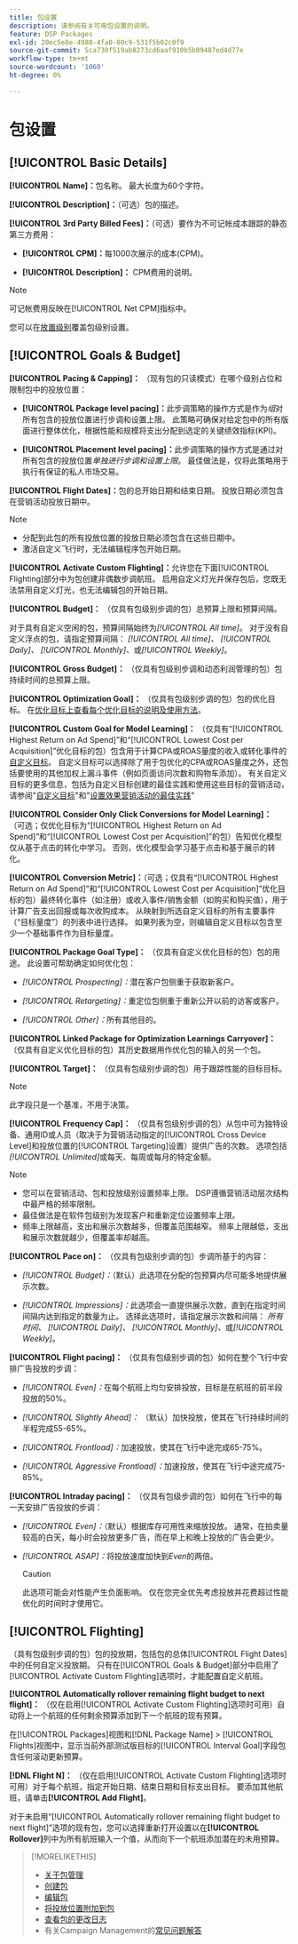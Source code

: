 ```yaml
---
title: 包设置
description: 请参阅有关可用包设置的说明。
feature: DSP Packages
exl-id: 20ec5e8e-4980-4fa0-80c9-531f5b02c0f9
source-git-commit: 5ca730f519ab8273cd6aaf910b5b09487ed4d77e
workflow-type: tm+mt
source-wordcount: '1060'
ht-degree: 0%

---
```


# 包设置

## [!UICONTROL Basic Details]

**[!UICONTROL Name]：**&#x200B;包名称。 最大长度为60个字符。

**[!UICONTROL Description]：**（可选）包的描述。

**[!UICONTROL 3rd Party Billed Fees]：**（可选）要作为不可记帐成本跟踪的静态第三方费用：

* **[!UICONTROL CPM]：**&#x200B;每1000次展示的成本(CPM)。

* **[!UICONTROL Description]：** CPM费用的说明。

>[!NOTE]
>
>可记帐费用反映在[!UICONTROL Net CPM]指标中。

您可以在[放置级别](/help/dsp/campaign-management/placements/placement-settings.md)覆盖包级别设置。

## [!UICONTROL Goals & Budget]

**[!UICONTROL Pacing & Capping]：** （现有包的只读模式）在哪个级别占位和限制包中的投放位置：

* **[!UICONTROL Package level pacing]：**&#x200B;此步调策略的操作方式是作为&#x200B;*组*&#x200B;对所有包含的投放位置进行步调和设置上限。 此策略可确保对给定包中的所有版面进行整体优化，根据性能和规模将支出分配到选定的关键绩效指标(KPI)。

* **[!UICONTROL Placement level pacing]：**&#x200B;此步调策略的操作方式是通过对所有包含的投放位置&#x200B;*单独进行步调和设置上限*。 最佳做法是，仅将此策略用于执行有保证的私人市场交易。

**[!UICONTROL Flight Dates]：**&#x200B;包的总开始日期和结束日期。 投放日期必须包含在营销活动投放日期中。

>[!NOTE]
>
>* 分配到此包的所有投放位置的投放日期必须包含在这些日期中。
> * 激活自定义飞行时，无法编辑程序包开始日期。

**[!UICONTROL Activate Custom Flighting]：**&#x200B;允许您在下面[!UICONTROL Flighting]部分中为包创建非偶数步调航班。 启用自定义灯光并保存包后，您既无法禁用自定义灯光，也无法编辑包的开始日期。

**[!UICONTROL Budget]：** （仅具有包级别步调的包）总预算上限和预算间隔。

对于具有自定义空闲的包，预算间隔始终为&#x200B;*[!UICONTROL All time]*。 对于没有自定义浮点的包，请指定预算间隔： *[!UICONTROL All time]、* *[!UICONTROL Daily]、* *[!UICONTROL Monthly]、*&#x200B;或&#x200B;*[!UICONTROL Weekly]*。

**[!UICONTROL Gross Budget]：** （仅具有包级别步调和动态利润管理的包）包持续时间的总预算上限。

**[!UICONTROL Optimization Goal]：** （仅具有包级别步调的包）包的优化目标。 在[优化目标上查看每个优化目标的说明及使用方法](/help/dsp/optimization/optimization-goals.md)。

**[!UICONTROL Custom Goal for Model Learning]：** （仅具有“[!UICONTROL Highest Return on Ad Spend]”和“[!UICONTROL Lowest Cost per Acquisition]”优化目标的包）包含用于计算CPA或ROAS量度的收入或转化事件的[自定义目标](/help/dsp/optimization/custom-goal.md)。 自定义目标可以选择除了用于包优化的CPA或ROAS量度之外，还包括要使用的其他加权上漏斗事件（例如页面访问次数和购物车添加）。 有关自定义目标的更多信息，包括为自定义目标创建的最佳实践和使用这些目标的营销活动，请参阅&quot;[自定义目标](/help/dsp/optimization/custom-goal.md)&quot;和&quot;[设置效果营销活动的最佳实践](/help/dsp/optimization/campaign-best-practices-performance.md)&quot;<!-- At some point, all of the objectives will be prefixed with "ADSP_," but probably that won't show up in the Custom Goal list in the DSP UI. -->

**[!UICONTROL Consider Only Click Conversions for Model Learning]：** （可选；仅优化目标为“[!UICONTROL Highest Return on Ad Spend]”和“[!UICONTROL Lowest Cost per Acquisition]”的包）告知优化模型仅从基于点击的转化中学习。 否则，优化模型会学习基于点击和基于展示的转化。

**[!UICONTROL Conversion Metric]：**（可选；仅具有“[!UICONTROL Highest Return on Ad Spend]”和“[!UICONTROL Lowest Cost per Acquisition]”优化目标的包）最终转化事件（如注册）或收入事件/销售金额（如购买和购买值），用于计算广告支出回报或每次收购成本。 从映射到所选自定义目标的所有主要事件（“目标量度”）的列表中进行选择。 如果列表为空，则编辑自定义目标以包含至少一个基础事件作为目标量度。

**[!UICONTROL Package Goal Type]：** （仅具有自定义优化目标的包）包的用途。 此设置可帮助确定如何优化包：

* *[!UICONTROL Prospecting]：*&#x200B;潜在客户包侧重于获取新客户。

* *[!UICONTROL Retargeting]：*&#x200B;重定位包侧重于重新公开以前的访客或客户。

* *[!UICONTROL Other]：*&#x200B;所有其他目的。

**[!UICONTROL Linked Package for Optimization Learnings Carryover]：** （仅具有自定义优化目标的包）其历史数据用作优化包的输入的另一个包。

**[!UICONTROL Target]：** （仅具有包级别步调的包）用于跟踪性能的目标目标。

>[!NOTE]
>
>此字段只是一个基准，不用于决策。

**[!UICONTROL Frequency Cap]：** （仅具有包级别步调的包）从包中可为独特设备、通用ID或人员（取决于为营销活动指定的[!UICONTROL Cross Device Level]和投放位置的[!UICONTROL Targeting]设置）提供广告的次数。 选项包括&#x200B;*[!UICONTROL Unlimited]*&#x200B;或每天、每周或每月的特定金额。

>[!NOTE]
>
>* 您可以在营销活动、包和投放级别设置频率上限。 DSP遵循营销活动层次结构中最严格的频率限制。
>* 最佳做法是在软件包级别为发现客户和重新定位设置频率上限。
> * 频率上限越高，支出和展示次数越多，但覆盖范围越窄。 频率上限越低，支出和展示次数就越少，但覆盖率却越高。

**[!UICONTROL Pace on]：** （仅具有包级别步调的包）步调所基于的内容：

* *[!UICONTROL Budget]：*（默认）此选项在分配的包预算内尽可能多地提供展示次数。

* *[!UICONTROL Impressions]：*&#x200B;此选项会一直提供展示次数，直到在指定时间间隔内达到指定的数量为止。 选择此选项时，请指定展示次数和间隔： *所有时间、* *[!UICONTROL Daily]、* *[!UICONTROL Monthly]、*&#x200B;或&#x200B;*[!UICONTROL Weekly]*。

**[!UICONTROL Flight pacing]：** （仅具有包级别步调的包）如何在整个飞行中安排广告投放的步调：

* *[!UICONTROL Even]：*&#x200B;在每个航班上均匀安排投放，目标是在航班的前半段投放的50%。

* *[!UICONTROL Slightly Ahead]：* （默认）加快投放，使其在飞行持续时间的半程完成55-65%。

* *[!UICONTROL Frontload]：*&#x200B;加速投放，使其在飞行中途完成65-75%。

* *[!UICONTROL Aggressive Frontload]：*&#x200B;加速投放，使其在飞行中途完成75-85%。

**[!UICONTROL Intraday pacing]：** （仅具有包级步调的包）如何在飞行中的每一天安排广告投放的步调：

* *[!UICONTROL Even]：*（默认）根据库存可用性来缩放投放。 通常，在拍卖量较高的白天，每小时会投放更多广告，而在早上和晚上投放的广告会更少。

* *[!UICONTROL ASAP]：*&#x200B;将投放速度加快到&#x200B;*Even*&#x200B;的两倍。

  >[!CAUTION]
  >
  >此选项可能会对性能产生负面影响。 仅在您完全优先考虑投放并花费超过性能优化的时间时才使用它。

## [!UICONTROL Flighting]

（具有包级别步调的包）包的投放期，包括包的总体[!UICONTROL Flight Dates]中的任何自定义投放期。 只有在[!UICONTROL Goals & Budget]部分中启用了[!UICONTROL Activate Custom Flighting]选项时，才能配置自定义航班。

**[!UICONTROL Automatically rollover remaining flight budget to next flight]：** （仅在启用[!UICONTROL Activate Custom Flighting]选项时可用）自动将上一个航班的任何剩余预算添加到下一个航班的现有预算。

在[!UICONTROL Packages]视图和[!DNL Package Name] > [!UICONTROL Flights]视图中，显示当前外部测试版目标的[!UICONTROL Interval Goal]字段包含任何滚动更新预算。

**[!DNL Flight N]：** （仅在启用[!UICONTROL Activate Custom Flighting]选项时可用）对于每个航班，指定开始日期、结束日期和目标支出目标。 要添加其他航班，请单击&#x200B;**[!UICONTROL Add Flight]**。

对于未启用“[!UICONTROL Automatically rollover remaining flight budget to next flight]”选项的现有包，您可以选择重新打开设置以在&#x200B;**[!UICONTROL Rollover]**&#x200B;列中为所有航班输入一个值，从而向下一个航班添加潜在的未用预算。

>[!MORELIKETHIS]
>
>* [关于包管理](package-about.md)
>* [创建包](package-create.md)
>* [编辑包](package-edit.md)
>* [将投放位置附加到包](package-attach-placement.md)
>* [查看包的更改日志](package-change-log.md)
>* 有关Campaign Management的[常见问题解答](/help/dsp/campaign-management/faq-campaign-management.md)
